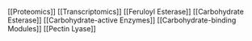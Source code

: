 [[Proteomics]]
[[Transcriptomics]]
[[Feruloyl Esterase]]
[[Carbohydrate Esterase]]
[[Carbohydrate-active Enzymes]]
[[Carbohydrate-binding Modules]]
[[Pectin Lyase]]
